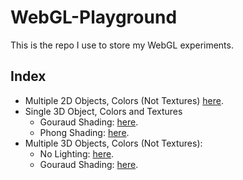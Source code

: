# WebGL-Playground
This is the repo I use to store my WebGL experiments.

## Index
* Multiple 2D Objects, Colors (Not Textures) [here](./Playground/Multiple%20Objects%2C%202D/MultipleObjs.html).
* Single 3D Object, Colors and Textures
  * Gouraud Shading: [here](./Playground/Single%20Object%2C%20Colors%2C%20Textures/Gouraud%20Shading/Lighting.html).
  * Phong Shading: [here](./Playground/Single%20Object%2C%20Colors%2C%20Textures/Phong%20Shading/Lighting.html).
* Multiple 3D Objects, Colors (Not Textures):
  * No Lighting: [here](./Playground/Multiple%20Objects%2C%20Matrices%2C%20Colors/Matrices%203d%20Drawing%20Color/Matrix3d.html).
  * Gouraud Shading: [here](./Playground/Multiple%20Objects%2C%20Matrices%2C%20Colors/Matrices%203d%20Drawing%20Gouraud%20Color/Matrix3d.html).
